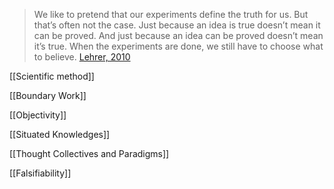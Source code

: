   

> We like to pretend that our experiments define the truth for us. But that’s often not the case. Just because an idea is true doesn’t mean it can be proved. And just because an idea can be proved doesn’t mean it’s true. When the experiments are done, we still have to choose what to believe. [Lehrer, 2010](https://lean-sphynx-49b.notion.site/Lehrer-2010-345e271aef9548b9a6a6284d6300931b?pvs=21)

  

[[Scientific method]]

[[Boundary Work]]

[[Objectivity]]

[[Situated Knowledges]]

[[Thought Collectives and Paradigms]]

[[Falsifiability]]